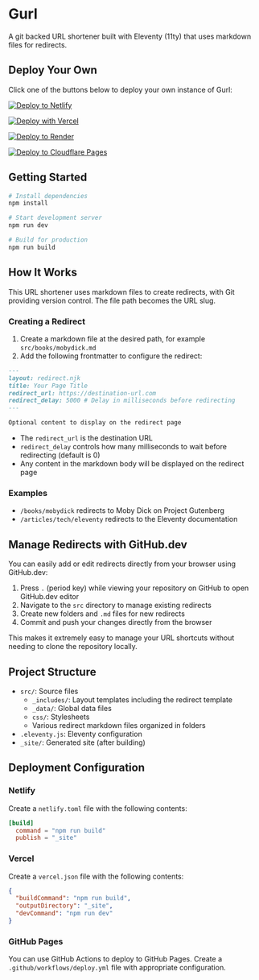 # Gurl

A git backed URL shortener built with Eleventy (11ty) that uses markdown files for redirects.

## Deploy Your Own

Click one of the buttons below to deploy your own instance of Gurl:

[![Deploy to Netlify](https://www.netlify.com/img/deploy/button.svg)](https://app.netlify.com/start/deploy?repository=https://github.com/oleeskild/gurl)

[![Deploy with Vercel](https://vercel.com/button)](https://vercel.com/new/clone?repository-url=https://github.com/oleeskild/gurl)

[![Deploy to Render](https://render.com/images/deploy-to-render-button.svg)](https://render.com/deploy?repo=https://github.com/oleeskild/gurl)

[![Deploy to Cloudflare Pages](https://deploy.workers.cloudflare.com/button)](https://deploy.workers.cloudflare.com/?url=https://github.com/oleeskild/gurl)

## Getting Started

```bash
# Install dependencies
npm install

# Start development server
npm run dev

# Build for production
npm run build
```

## How It Works

This URL shortener uses markdown files to create redirects, with Git providing version control. The file path becomes the URL slug.

### Creating a Redirect

1. Create a markdown file at the desired path, for example `src/books/mobydick.md`
2. Add the following frontmatter to configure the redirect:

```markdown
---
layout: redirect.njk
title: Your Page Title
redirect_url: https://destination-url.com
redirect_delay: 5000 # Delay in milliseconds before redirecting
---

Optional content to display on the redirect page
```

- The `redirect_url` is the destination URL
- `redirect_delay` controls how many milliseconds to wait before redirecting (default is 0)
- Any content in the markdown body will be displayed on the redirect page

### Examples

- `/books/mobydick` redirects to Moby Dick on Project Gutenberg
- `/articles/tech/eleventy` redirects to the Eleventy documentation

## Manage Redirects with GitHub.dev

You can easily add or edit redirects directly from your browser using GitHub.dev:

1. Press `.` (period key) while viewing your repository on GitHub to open GitHub.dev editor
2. Navigate to the `src` directory to manage existing redirects
3. Create new folders and `.md` files for new redirects
4. Commit and push your changes directly from the browser

This makes it extremely easy to manage your URL shortcuts without needing to clone the repository locally.

## Project Structure

- `src/`: Source files
  - `_includes/`: Layout templates including the redirect template
  - `_data/`: Global data files
  - `css/`: Stylesheets
  - Various redirect markdown files organized in folders
- `.eleventy.js`: Eleventy configuration
- `_site/`: Generated site (after building)

## Deployment Configuration

### Netlify

Create a `netlify.toml` file with the following contents:

```toml
[build]
  command = "npm run build"
  publish = "_site"
```

### Vercel

Create a `vercel.json` file with the following contents:

```json
{
  "buildCommand": "npm run build",
  "outputDirectory": "_site",
  "devCommand": "npm run dev"
}
```

### GitHub Pages

You can use GitHub Actions to deploy to GitHub Pages. Create a `.github/workflows/deploy.yml` file with appropriate configuration.
